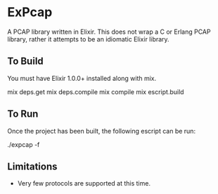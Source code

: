 ExPcap
======

A PCAP library written in Elixir. This does not wrap a C or Erlang PCAP library,
rather it attempts to be an idiomatic Elixir library.

## To Build

You must have Elixir 1.0.0+ installed along with mix.

  mix deps.get
  mix deps.compile
  mix compile
  mix escript.build

## To Run

Once the project has been built, the following escript can be run:

  ./expcap -f <path-file-pcap-file>

## Limitations

* Very few protocols are supported at this time.
